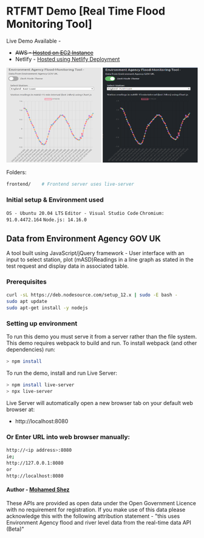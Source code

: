 
# RTFMT Demo [Real Time Flood Monitoring Tool]

Live Demo Available -
- ~~AWS - [Hosted on EC2 Instance](http://18.169.158.177/)~~
- Netlify - [Hosted using Netlify Deployment](https://shez.netlify.app/)

<img src="https://github.com/shez1461/rtfmt/blob/main/frontend/images/white_rt.png" width="250" height="250">
<img src="https://github.com/shez1461/rtfmt/blob/main/frontend/images/dark_rt.png" width="250" height="250">

Folders:
```sh
frontend/    # Frontend server uses live-server
```

### Initial setup & Environment used
`OS - Ubuntu 20.04 LTS`
`Editor - Visual Studio Code`
`Chromium: 91.0.4472.164`
`Node.js: 14.16.0`


## Data from Environment Agency GOV UK
A tool built using JavaScript/jQuery framework - User interface with an input to select station, plot (mASD)Readings in a line graph as stated in the test request and display data in associated table.


### Prerequisites
```sh
curl -sL https://deb.nodesource.com/setup_12.x | sudo -E bash -
sudo apt update
sudo apt-get install -y nodejs
```


### Setting up environment
To run this demo you must serve it from a server rather than the file system.
This demo requires webpack to build and run. To install webpack (and other dependencies) run:
```sh
> npm install
```
To run the demo, install and run Live Server:
```sh
> npm install live-server
> npx live-server
```
Live Server will automatically open a new browser tab on your default web browser at:
- http://localhost:8080


### Or Enter URL into web browser manually:

```sh
http://<ip address>:8080
ie;
http://127.0.0.1:8080
or
http://localhost:8080
```


#### Author - [Mohamed Shez](https://github.com/shez1461)
These APIs are provided as open data under the Open Government Licence with no requirement for registration. If you make use of this data please acknowledge this with the following attribution statement - "this uses Environment Agency flood and river level data from the real-time data API (Beta)"
